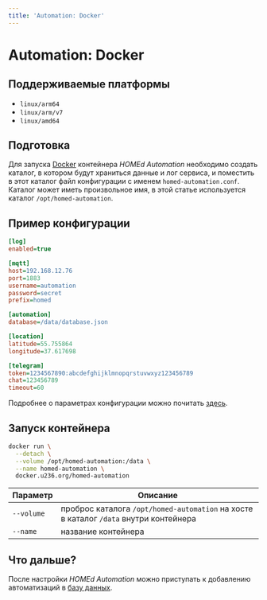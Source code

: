 ```yaml
---
title: 'Automation: Docker'
---
```


# Automation: Docker

## Поддерживаемые платформы

- `linux/arm64`
- `linux/arm/v7`
- `linux/amd64`

## Подготовка

Для запуска [Docker](https://docker.com) контейнера _HOMEd Automation_ необходимо создать каталог, в котором будут храниться данные и лог сервиса, и поместить в этот каталог файл конфигурации с именем `homed-automation.conf`. Каталог может иметь произвольное имя, в этой статье используется каталог `/opt/homed-automation`.

## Пример конфигурации

```ini
[log]
enabled=true

[mqtt]
host=192.168.12.76
port=1883
username=automation
password=secret
prefix=homed

[automation]
database=/data/database.json

[location]
latitude=55.755864
longitude=37.617698

[telegram]
token=1234567890:abcdefghijklmnopqrstuvwxyz123456789
chat=123456789
timeout=60
```

Подробнее о параметрах конфигурации можно почитать [здесь](/automation/configuration/).

## Запуск контейнера

```sh
docker run \
  --detach \
  --volume /opt/homed-automation:/data \
  --name homed-automation \
  docker.u236.org/homed-automation
```

| Параметр | Описание |
|----------|----------|
| `--volume` | проброс каталога `/opt/homed-automation` на хосте в каталог `/data` внутри контейнера |
| `--name`   | название контейнера |

## Что дальше?

После настройки _HOMEd Automation_ можно приступать к добавлению автоматизаций в [базу данных](/automation/database/).
